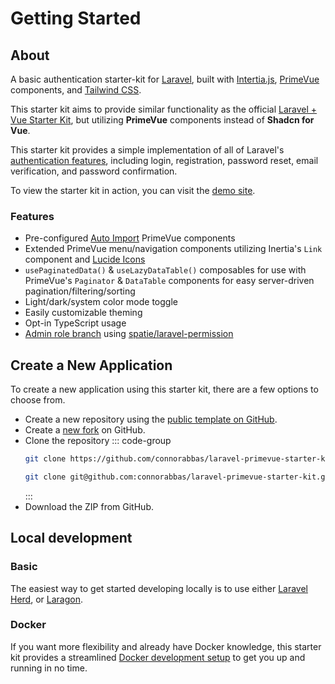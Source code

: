 # Getting Started

## About

A basic authentication starter-kit for [Laravel](https://laravel.com/docs/master), built with [Intertia.js](https://inertiajs.com/), [PrimeVue](https://primevue.org/) components, and [Tailwind CSS](https://tailwindcss.com/).

This starter kit aims to provide similar functionality as the official [Laravel + Vue Starter Kit](https://github.com/laravel/vue-starter-kit), but utilizing **PrimeVue** components instead of **Shadcn for Vue**.

This starter kit provides a simple implementation of all of Laravel's [authentication features](https://laravel.com/docs/master/authentication), including login, registration, password reset, email verification, and password confirmation.

To view the starter kit in action, you can visit the [demo site](https://laravel-primevue-starter-kit-demo.laravel.cloud/).

### Features

-   Pre-configured [Auto Import](https://primevue.org/autoimport/) PrimeVue components
-   Extended PrimeVue menu/navigation components utilizing Inertia's `Link` component and [Lucide Icons](https://lucide.dev/)
-   `usePaginatedData()` & `useLazyDataTable()` composables for use with PrimeVue's `Paginator` & `DataTable` components for easy server-driven pagination/filtering/sorting
-   Light/dark/system color mode toggle
-   Easily customizable theming
-   Opt-in TypeScript usage
-   [Admin role branch](https://github.com/connorabbas/laravel-primevue-starter-kit/tree/feature/admin-role) using [spatie/laravel-permission](https://spatie.be/docs/laravel-permission/v6/introduction)

## Create a New Application

To create a new application using this starter kit, there are a few options to choose from.

-   Create a new repository using the [public template on GitHub](https://github.com/new?template_name=laravel-primevue-starter-kit&template_owner=connorabbas).
-   Create a [new fork](https://github.com/connorabbas/laravel-primevue-starter-kit/fork) on GitHub.
-   Clone the repository
    ::: code-group
    ```bash [HTTPS]
    git clone https://github.com/connorabbas/laravel-primevue-starter-kit.git
    ```
    ```bash [SSH]
    git clone git@github.com:connorabbas/laravel-primevue-starter-kit.git
    ```
    :::
-   Download the ZIP from GitHub.

## Local development

### Basic

The easiest way to get started developing locally is to use either [Laravel Herd](https://herd.laravel.com/windows), or [Laragon](https://laragon.org/).

### Docker

If you want more flexibility and already have Docker knowledge, this starter kit provides a streamlined [Docker development setup](/introduction/docker) to get you up and running in no time.
